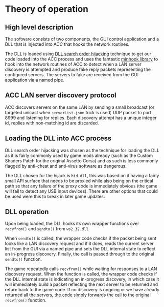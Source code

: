 # Theory of operation

## High level description

The software consists of two components, the GUI control application and a DLL that is injected into ACC that hooks the network routines.

The DLL is loaded using [DLL search order hijacking](https://medium.com/@sealteamsecs/dll-search-order-hijacking-c9c46ea9026c) technique
to get our code loaded into the ACC process and uses the fantastic [minhook library](https://github.com/TsudaKageyu/minhook) to hook into
the network routines of ACC to detect when a LAN server discovery is attempted and produce fake reply packets representing the configured
servers. The servers to fake are received from the GUI application via a named pipe.

## ACC LAN server discovery protocol

ACC discovers servers on the same LAN by sending a small broadcast (or targeted unicast when `serverList.json` trick is used) UDP packet to
port 8999 and listening for replies. Each discovery attempt has a unique integer id, replies with non-matching id are discarded.

## Loading the DLL into ACC process

DLL search order hijacking was chosen as the technique for loading the DLL as it is fairly commonly used by game mods already (such as the
Custom Shaders Patch for the original Assetto Corsa) and as such is less commonly flagged by anti-cheat and anti-virus software as dangerous.

The DLL chosen for the hijack is `hid.dll`, this was based on it having a fairly small API surface that needs to be proxied while also being
on the critical path so that any failure of the proxy code is immediately obvious (the game will fail to detect any USB input devices). There
are other options that could be used were this to break in later game updates.

## DLL operation

Upon being loaded, the DLL hooks its own wrapper functions over `recvfrom()` and `sendto()` from `ws2_32.dll`.

When `sendto()` is called, the wrapper code checks if the packet being sent looks like a LAN discovery request and if it does, reads the
current server list from the GUI via a named pipe and sets the DLL internal state to reflect an in-progress discovery. Finally, the call is
passed through to the original `sendto()` function.

The game repeatedly calls `recvfrom()` while waiting for responses to a LAN discovery request. When the function is called, the wrapper code
checks if the DLL internal state is indicating an in-progress discovery, in which case it will immediately build a packet reflecting the next
server to be returned and return back to the game code. If no discovery is ongoing or we have already returned all the servers, the code
simply forwards the call to the original `recvfrom()` function.
